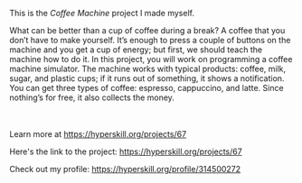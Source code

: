 This is the *Coffee Machine* project I made myself.


<p>What can be better than a cup of coffee during a break? A coffee that you don’t have to make yourself. It’s enough to press a couple of buttons on the machine and you get a cup of energy; but first, we should teach the machine how to do it. In this project, you will work on programming a coffee machine simulator. The machine works with typical products: coffee, milk, sugar, and plastic cups; if it runs out of something, it shows a notification. You can get three types of coffee: espresso, cappuccino, and latte. Since nothing’s for free, it also collects the money.</p><br/><br/>Learn more at <a href="https://hyperskill.org/projects/67?utm_source=ide&utm_medium=ide&utm_campaign=ide&utm_content=project-card">https://hyperskill.org/projects/67</a>

Here's the link to the project: https://hyperskill.org/projects/67

Check out my profile: https://hyperskill.org/profile/314500272